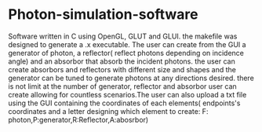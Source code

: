 # Photon-simulation-software
Software written in C using OpenGL, GLUT and GLUI. the makefile was designed to generate a .x executable. The user can create from the GUI a generator of photon, a reflector( reflect photons depending on incidence angle) and an absorbor that absorb the incident photons. the user can create absorbors and reflectors with different size and shapes and the generator can be tuned to generate photons at any directions desired. there is not limit at the number of generator, reflector and  absorbor user can create allowing for countless scenarios.The user can also upload a txt file using the GUI containing the coordinates of each elements( endpoints's coordinates and a letter designing which element to create: F: photon,P:generator,R:Reflector,A:abosrbor)

